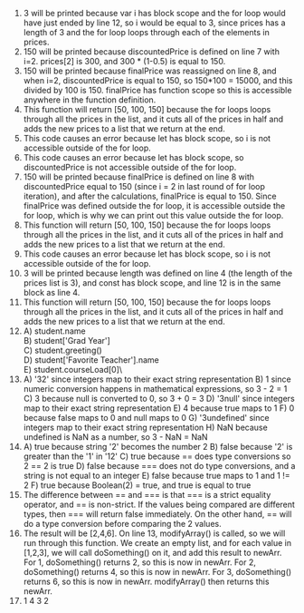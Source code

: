 1. 3 will be printed because var i has block scope and the for loop would have just ended by line 12, so i would be equal to 3, since prices has a length of 3 and the for loop loops through each of the elements in prices. 
2. 150 will be printed because discountedPrice is defined on line 7 with i=2. prices[2] is 300, and 300 * (1-0.5) is equal to 150. 
3. 150 will be printed because finalPrice was reassigned on line 8, and when i=2, discountedPrice is equal to 150, so 150*100 = 15000, and this divided by 100 is 150. finalPrice has function scope so this is accessible anywhere in the function definition. 
4. This function will return [50, 100, 150] because the for loops loops through all the prices in the list, and it cuts all of the prices in half and adds the new prices to a list that we return at the end.
5. This code causes an error because let has block scope,  so i is not accessible outside of the for loop.
6. This code causes an error because let has block scope, so discountedPrice is not accessible outside of the for loop.
7. 150 will be printed because finalPrice is defined on line 8 with discountedPrice equal to 150 (since i = 2 in last round of for loop iteration), and after the calculations, finalPrice is equal to 150. Since finalPrice was defined outside the for loop, it is accessible outside the for loop, which is why we can print out this value outside the for loop.
8. This function will return [50, 100, 150] because the for loops loops through all the prices in the list, and it cuts all of the prices in half and adds the new prices to a list that we return at the end.
9. This code causes an error because let has block scope, so i is not accessible outside of the for loop.
10. 3 will be printed because length was defined on line 4 (the length of the prices list is 3), and const has block scope, and line 12 is in the same block as line 4.
11. This function will return [50, 100, 150] because the for loops loops through all the prices in the list, and it cuts all of the prices in half and adds the new prices to a list that we return at the end.
12. A) student.name\
    B) student['Grad Year']\
    C) student.greeting()\
    D) student['Favorite Teacher'].name\
    E) student.courseLoad[0]\
13.
    A) '32' since integers map to their exact string representation
    B) 1 since numeric conversion happens in mathematical expressions, so 3 - 2 = 1
    C) 3 because null is converted to 0, so 3 + 0 = 3
    D) '3null' since integers map to their exact string representation
    E) 4 because true maps to 1
    F) 0 because false maps to 0 and null maps to 0
    G) '3undefined' since integers map to their exact string representation
    H) NaN because undefined is NaN as a number, so 3 - NaN = NaN
14. A) true because string '2' becomes the number 2
    B) false because '2' is greater than the '1' in '12'
    C) true because == does type conversions so 2 == 2 is true
    D) false because === does not do type conversions, and a string is not equal to an integer
    E) false because true maps to 1 and 1 != 2 
    F) true because Boolean(2) = true, and true is equal to true
15. The difference between == and === is that === is a strict equality operator, and == is non-strict. If the values being compared are different types, then === will return false immediately. On the other hand, == will do a type conversion before comparing the 2 values.
17. The result will be [2,4,6]. On line 13, modifyArray() is called, so we will run through this function. We create an empty list, and for each value in [1,2,3], we will call doSomething() on it, and add this result to newArr. For 1, doSomething() returns 2, so this is now in newArr. For 2, doSomething() returns 4, so this is now in newArr. For 3, doSomething() returns 6, so this is now in newArr. modifyArray() then returns this newArr.
19. 1 
    4 
    3 
    2 
